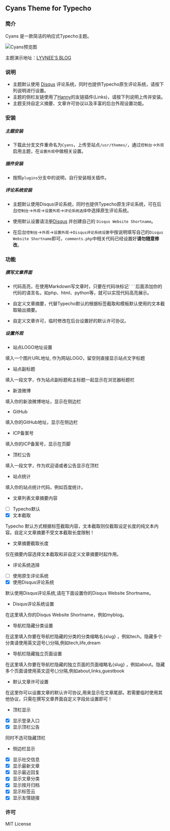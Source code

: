 ## Cyans Theme for Typecho

### 简介

Cyans 是一款简洁的响应式Typecho主题。

![Cyans预览图](./screenshot.png)

主题演示地址：[LYVNEE'S BLOG][3]

### 说明

- 主题默认使用 [Disqus][1] 评论系统，同时也提供Typecho原生评论系统，请按下列说明进行设置。
- 主题的侧栏友链使用了[Hanny][2]的友链插件(Links)，请按下列说明上传并安装。
- 主题支持自定义摘要、文章许可协议以及丰富的后台外观设置功能。

### 安装

##### 主题安装

- 下载此分支文件重命名为`Cyans`，上传至站点`/usr/themes/`，通过`控制台`->`外观`启用主题，在`设置外观`中做相关设置。

##### 插件安装

- 按照`plugins`分支中的说明，自行安装相关插件。

##### 评论系统安装

- 主题默认使用Disqus评论系统，同时也提供Typecho原生评论系统，可在后台`控制台`->`外观`->`设置外观`->`评论系统选择`中选择原生评论系统。

- 使用默认设置请注册[Disqus][1] 并创建自己的 `Disqus Website Shortname`。

- 在后台`控制台`->`外观`->`设置外观`->`Disqus评论系统设置`中按说明填写自己的`Disqus Website Shortname`即可，`comments.php`中相关代码已经设置好**请勿随意修改**。

### 功能

##### 撰写文章界面

- 代码高亮，在使用Markdown写文章时，只要在代码块标记` ``` `后面添加你的代码的语言名，如php、html、python等，就可以实现代码高亮展示。

- 自定义文章摘要，代替Typecho默认的根据<!--more-->标签截取和模板默认使用的文本截取输出摘要。

- 自定义文章许可，临时修改在后台设置好的默认许可协议。

##### 设置外观

- 站点LOGO地址设置

填入一个图片URL地址, 作为网站LOGO，留空则直接显示站点文字标题

- 站点副标题

填入一段文字，作为站点副标题和主标题一起显示在浏览器标题栏

- 新浪微博

填入你的新浪微博地址，显示在侧边栏

- GitHub

填入你的GitHub地址，显示在侧边栏

- ICP备案号

填入你的ICP备案号，显示在页脚

- 顶栏公告

填入一段文字，作为欢迎语或者公告显示在顶栏

- 站点统计

填入你的站点统计代码，例如百度统计。

- 文章列表文章摘要内容

- [ ] Typecho默认  
- [x] 文本截取

Typecho 默认方式根据<!--more-->标签截取内容，文本截取则仅截取设定长度的纯文本内容。自定义文章摘要不受文本截取长度限制！

- 文章摘要截取长度

仅在摘要内容选择文本截取和非自定义文章摘要时起作用。

- 评论系统选择

- [ ] 使用原生评论系统
- [x] 使用Disqus评论系统

默认使用Disqus评论系统,请在下面设置你的Disqus Website Shortname。

- Disqus评论系统设置

在这里填入你的Disqus Website Shortname，例如myblog。

- 导航栏隐藏分类设置

在这里填入你要在导航栏隐藏的分类的分类缩略名{slug} ，例如tech。隐藏多个分类请使用英文逗号(,)分隔,例如tech,life,dream

- 导航栏隐藏独立页面设置

在这里填入你要在导航栏隐藏的独立页面的页面缩略名{slug} ，例如about。隐藏多个页面请使用英文逗号(,)分隔,例如about,links,guestbook

- 默认文章许可设置

在这里你可以设置文章的默认许可协议,用来显示在文章尾部。若需要临时使用其他协议，只需在撰写文章界面自定义字段处设置即可！

- 顶栏显示

- [x] 显示登录入口
- [x] 显示顶栏公告

同时不选可隐藏顶栏

- 侧边栏显示

- [x] 显示社交信息
- [x] 显示最新文章
- [x] 显示最近回复
- [x] 显示文章分类
- [x] 显示按月归档
- [x] 显示标签云
- [x] 显示友情链接

### 许可

MIT License

[1]: https://disqus.com/
[2]: http://www.imhan.com
[3]: https://lyvnee.com/
